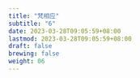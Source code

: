 ```yaml
---
title: "梵相应"
subtitle: "6"
date: 2023-03-28T09:05:59+08:00
lastmod: 2023-03-28T09:05:59+08:00
draft: false
brewing: false
weight: 06
---
```


